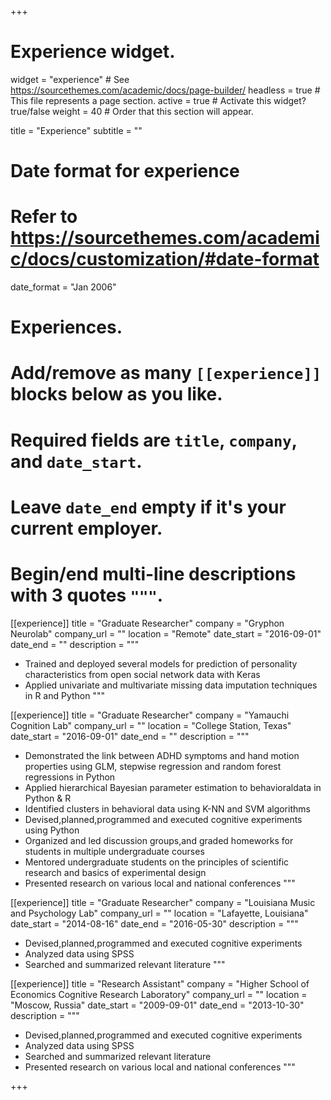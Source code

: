 +++
# Experience widget.
widget = "experience"  # See https://sourcethemes.com/academic/docs/page-builder/
headless = true  # This file represents a page section.
active = true  # Activate this widget? true/false
weight = 40  # Order that this section will appear.

title = "Experience"
subtitle = ""

# Date format for experience
#   Refer to https://sourcethemes.com/academic/docs/customization/#date-format
date_format = "Jan 2006"

# Experiences.
#   Add/remove as many `[[experience]]` blocks below as you like.
#   Required fields are `title`, `company`, and `date_start`.
#   Leave `date_end` empty if it's your current employer.
#   Begin/end multi-line descriptions with 3 quotes `"""`.

[[experience]]
  title = "Graduate Researcher"
  company = "Gryphon Neurolab"
  company_url = ""
  location = "Remote"
  date_start = "2016-09-01"
  date_end = ""
  description = """  
* Trained and deployed several models for prediction of personality characteristics from open social network data with Keras
* Applied univariate and multivariate missing data imputation techniques in R and Python
 """


[[experience]]
  title = "Graduate Researcher"
  company = "Yamauchi Cognition Lab"
  company_url = ""
  location = "College Station, Texas"
  date_start = "2016-09-01"
  date_end = ""
  description = """  
* Demonstrated the link between ADHD symptoms and hand motion properties using GLM, stepwise regression and random forest regressions in Python
* Applied hierarchical Bayesian parameter estimation to behavioraldata in Python & R
* Identified clusters in behavioral data using K-NN and SVM algorithms
* Devised,planned,programmed and executed cognitive experiments using
Python
* Organized and led discussion groups,and graded homeworks for students in
multiple undergraduate courses
* Mentored undergraduate students on the principles of scientific research and
basics of experimental design
* Presented research on various local and national conferences """

[[experience]]
  title = "Graduate Researcher"
  company = "Louisiana Music and Psychology Lab"
  company_url = ""
  location = "Lafayette, Louisiana"
  date_start = "2014-08-16"
  date_end = "2016-05-30"
  description = """  
 * Devised,planned,programmed and executed cognitive experiments 
 * Analyzed data using SPSS
 * Searched and summarized relevant literature
 """

[[experience]]
  title = "Research Assistant"
  company = "Higher School of Economics Cognitive Research Laboratory"
  company_url = ""
  location = "Moscow, Russia"
  date_start = "2009-09-01"
  date_end = "2013-10-30"
  description = """
  * Devised,planned,programmed and executed cognitive experiments 
  * Analyzed data using SPSS 
  * Searched and summarized relevant literature
  * Presented research on various local and national conferences
  """

+++
